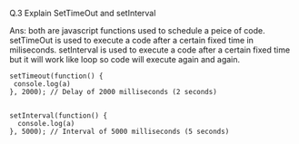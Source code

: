 Q.3 Explain SetTimeOut and setInterval

Ans: both are javascript functions used to schedule a peice of code. setTimeOut is used to execute a code after a certain fixed time in miliseconds. setInterval is used to execute a code after a certain fixed time but it will work like loop so code will execute again and again.
```
setTimeout(function() {
 console.log(a)
}, 2000); // Delay of 2000 milliseconds (2 seconds)


setInterval(function() {
  console.log(a)
}, 5000); // Interval of 5000 milliseconds (5 seconds)
```
